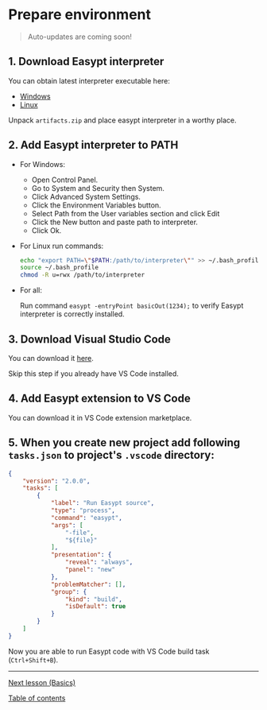 # Prepare environment

> Auto-updates are coming soon!

## 1. Download Easypt interpreter

You can obtain latest interpreter executable here:

- [Windows](https://ci.appveyor.com/api/projects/antollo/easypt/artifacts/artifacts.zip?branch=master&job=Image%3A%20Visual%20Studio%202017)
- [Linux](https://ci.appveyor.com/api/projects/antollo/easypt/artifacts/artifacts.zip?branch=master&job=Image%3A%20Ubuntu)

Unpack `artifacts.zip` and place easypt interpreter in a worthy place.

## 2. Add Easypt interpreter to PATH

- For Windows:

  - Open Control Panel.
  - Go to System and Security then System.
  - Click Advanced System Settings.
  - Click the Environment Variables button.
  - Select Path from the User variables section and click Edit
  - Click the New button and paste path to interpreter.
  - Click Ok.

- For Linux run commands:

  ```bash
  echo "export PATH=\"$PATH:/path/to/interpreter\"" >> ~/.bash_profile
  source ~/.bash_profile
  chmod -R u=rwx /path/to/interpreter
  ```

- For all:
  
  Run command `easypt -entryPoint basicOut(1234);` to verify Easypt interpreter is correctly installed. 


## 3. Download Visual Studio Code

You can download it [here](https://code.visualstudio.com/).

Skip this step if you already have VS Code installed.

## 4. Add Easypt extension to VS Code

You can download it in VS Code extension marketplace.

## 5. When you create new project add following `tasks.json` to project's `.vscode` directory:

```json
{
    "version": "2.0.0",
    "tasks": [
        {
            "label": "Run Easypt source",
            "type": "process",
            "command": "easypt",
            "args": [
                "-file",
                "${file}"
            ],
            "presentation": {
                "reveal": "always",
                "panel": "new"
            },
            "problemMatcher": [],
            "group": {
                "kind": "build",
                "isDefault": true
            }
        }
    ]
}
```

Now you are able to run Easypt code with VS Code build task (`Ctrl+Shift+B`).

---

[Next lesson (Basics)](basics.md)

[Table of contents](tutorial.md)